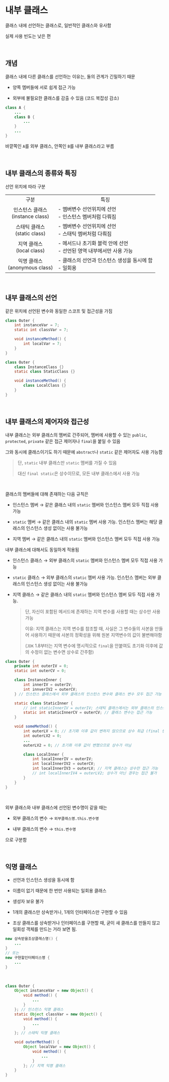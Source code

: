 # 내부 클래스

클래스 내에 선언하는 클래스로, 일반적인 클래스와 유사함

실제 사용 빈도는 낮은 편

&nbsp;

## 개념

클래스 내에 다른 클래스를 선언하는 이유는, 둘의 관계가 긴밀하기 때문

- 양쪽 멤버들에 서로 쉽게 접근 가능

- 외부에 불필요한 클래스를 감출 수 있음 (코드 복잡성 감소)

```java
class A {
    ...
    class B {
        ...
    }
    ...
}
```

바깥쪽인 `A`를 외부 클래스, 안쪽인 `B`를 내부 클래스라고 부름

&nbsp;

## 내부 클래스의 종류와 특징

선언 위치에 따라 구분

<table>
    <tr>
        <td><center>구분</center></td>
        <td><center>특징</center></td>
    </tr>
    <tr>
        <td><center>인스턴스 클래스<br/>(instance class)</center></td>
        <td>- 멤버변수 선언위치에 선언<br/>- 인스턴스 멤버처럼 다뤄짐</td>
    </tr>
    <tr>
        <td><center>스태틱 클래스<br/>(static class)</center></td>
        <td>- 멤버변수 선언위치에 선언<br/>- 스태틱 멤버처럼 다뤄짐</td>
    </tr>
    <tr>
        <td><center>지역 클래스<br/>(local class)</center></td>
        <td>- 메서드나 초기화 블럭 안에 선언<br/>- 선언된 영역 내부에서만 사용 가능</td>
    </tr>
    <tr>
        <td><center>익명 클래스<br/>(anonymous class)</center></td>
        <td>- 클래스의 선언과 인스턴스 생성을 동시에 함<br/>- 일회용</td>
    </tr>
</table>

&nbsp;

## 내부 클래스의 선언

같은 위치에 선언된 변수와 동일한 스코프 및 접근성을 가짐

```java
class Outer {
    int instanceVar = 7;
    static int classVar = 7;

    void instanceMethod() {
        int localVar = 7;
    }
}
```

```java
class Outer {
    class InstanceClass {}
    static class StaticClass {}

    void instanceMethod() {
        class LocalClass {}
    }
}
```

&nbsp;

## 내부 클래스의 제어자와 접근성

내부 클래스는 외부 클래스의 멤버로 간주되어, 멤버에 사용할 수 있는 `public`, `protected`, `private` 같은 접근 제어자나 `final`을 붙일 수 있음

그와 동시에 클래스이기도 하기 때문에 `abstract`나 `static` 같은 제어자도 사용 가능함

> 단, `static` 내부 클래스만 `static` 멤버를 가질 수 있음
>
> 대신 `final static`은 상수이므로, 모든 내부 클래스에서 사용 가능

&nbsp;

클래스의 멤버들에 대해 존재하는 다음 규칙은

- 인스턴스 멤버 &#8594; 같은 클래스 내의 `static` 멤버와 인스턴스 멤버 모두 직접 사용 가능

- `static` 멤버 &#8594; 같은 클래스 내의 `static` 멤버 사용 가능. 인스턴스 멤버는 해당 클래스의 인스턴스 생성 없이는 사용 불가능

- 지역 멤버 &#8594; 같은 클래스 내의 `static` 멤버와 인스턴스 멤버 모두 직접 사용 가능

내부 클래스에 대해서도 동일하게 적용됨

- 인스턴스 클래스 &#8594; 외부 클래스의 `static` 멤버와 인스턴스 멤버 모두 직접 사용 가능

- `static` 클래스 &#8594; 외부 클래스의 `static` 멤버 사용 가능. 인스턴스 멤버는 외부 클래스의 인스턴스 생성 없이는 사용 불가능

- 지역 클래스 &#8594; 같은 클래스 내의 `static` 멤버와 인스턴스 멤버 모두 직접 사용 가능.

  > 단, 자신이 포함된 메서드에 존재하는 지역 변수를 사용할 때는 상수만 사용 가능
  >
  > 이유: 지역 클래스는 지역 변수를 참조할 때, 사실은 그 변수들의 사본을 만들어 사용하기 때문에 사본의 정확성을 위해 원본 지역변수의 값이 불변해야함
  >
  > (`JDK` 1.8부터는 지역 변수에 명시적으로 `final`을 안붙여도 초기화 이후에 값의 수정이 없는 변수면 상수로 간주함)

```java
class Outer {
    private int outerIV = 0;
    static int outerCV = 0;

    class InstanceInner {
        int innerIV = outerIV;
        int innverIV2 = outerCV;
    } // 인스턴스 클래스에서 외부 클래스의 인스턴스 변수와 클래스 변수 모두 접근 가능

    static class StaticInner {
        // int staticInnerIV = outerIV; 스태틱 클래스에서는 외부 클래스의 인스턴스 변수 접근 불가
        static int staticInnerCV = outerCV; // 클래스 변수는 접근 가능
    }

    void someMethod() {
        int outerLV = 0; // 초기화 이후 값이 변하지 않으므로 상수 취급 (final 생략 가능)
        int outerLV2 = 0;
        ...
        outerLV2 = 0; // 초기화 이후 값이 변했으므로 상수가 아님

        class LocalInner {
            int localInnerIV = outerIV;
            int localInnerIV2 = outerCV;
            int localInnerIV3 = outerLV; // 지역 클래스는 상수만 접근 가능
            // int localInnerIV4 = outerLV2; 상수가 아닌 경우는 접근 불가
        }
    }
}
```

&nbsp;

외부 클래스와 내부 클래스에 선언된 변수명이 같을 때는

- 외부 클래스의 변수 &#8594; `외부클래스명.this.변수명`

- 내부 클래스의 변수 &#8594; `this.변수명`

으로 구분함

&nbsp;

## 익명 클래스

- 선언과 인스턴스 생성을 동시에 함

- 이름이 없기 때문에 한 번만 사용되는 일회용 클래스

- 생성자 보유 불가

- 1개의 클래스만 상속받거나, 1개의 인터페이스만 구현할 수 있음

- 조상 클래스를 상속받거나 인터페이스를 구현할 때, 굳이 새 클래스를 만들지 않고 일회성 객체를 만드는 거라 보면 됨.

```java
new 상속받을조상클래스명() {
    ...
}
// 또는
new 구현할인터페이스명 {
    ...
}
```

&nbsp;

```java
class Outer {
    Object instanceVar = new Object() {
        void method() {
            ...
        }
    }; // 인스턴스 익명 클래스
    static Object classVar = new Object() {
        void method() {
            ...
        }
    }; // 스태틱 익명 클래스

    void outerMethod() {
        Object localVar = new Object() {
            void method() {
                ...
            }
        }; // 지역 익명 클래스
    }
}
```

